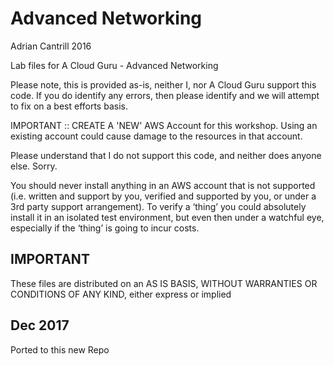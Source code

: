 # Advanced Networking

Adrian Cantrill 2016

Lab files for A Cloud Guru - Advanced Networking

Please note, this is provided as-is, neither I, nor A Cloud Guru support this code. If you do identify any errors, then please identify and we will attempt to fix on a best efforts basis.

IMPORTANT :: CREATE A 'NEW' AWS Account for this workshop. Using an existing account could cause damage to the resources in that account.

Please understand that I do not support this code, and neither does anyone else. Sorry.

You should never install anything in an AWS account that is not supported (i.e. written and support by you, verified and supported by you, or under a 3rd party support arrangement).  To verify a ‘thing’ you could absolutely install it in an isolated test environment, but even then under a watchful eye, especially if the ‘thing’ is going to incur costs.


## IMPORTANT
These files are distributed on an AS IS BASIS, WITHOUT WARRANTIES OR CONDITIONS OF ANY KIND, either express or implied

## Dec 2017
Ported to this new Repo

